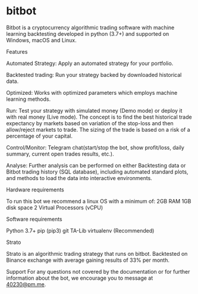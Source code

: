 # bitbot

Bitbot is a cryptocurrency algorithmic trading software with machine learning backtesting developed in python (3.7+) and supported on Windows, macOS and Linux.

Features

Automated Strategy: Apply an automated strategy for your portfolio.

Backtested trading: Run your strategy backed by downloaded historical data.

Optimized: Works with optimized parameters which employs machine learning methods.

Run: Test your strategy with simulated money (Demo mode) or deploy it with real money (Live mode). The concept is to find the best historical trade expectancy by markets based on variation of the stop-loss and then allow/reject markets to trade. The sizing of the trade is based on a risk of a percentage of your capital.

Control/Monitor: Telegram chat(start/stop the bot, show profit/loss, daily summary, current open trades results, etc.).

Analyse: Further analysis can be performed on either Backtesting data or Bitbot trading history (SQL database), including automated standard plots, and methods to load the data into interactive environments.

Hardware requirements

To run this bot we recommend a linux OS with a minimum of:
2GB RAM
1GB disk space
2 Virtual Processors (vCPU)

Software requirements

Python 3.7+
pip (pip3)
git
TA-Lib
virtualenv (Recommended)

Strato

Strato is an algorithmic trading strategy that runs on bitbot. Backtested on Binance exchange with average gaining results of 33% per month.

Support
For any questions not covered by the documentation or for further information about the bot, we encourage you to message at 40230@pm.me.
